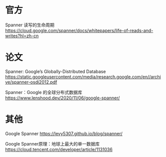 
# 官方

Spanner 读写的生命周期 https://cloud.google.com/spanner/docs/whitepapers/life-of-reads-and-writes?hl=zh-cn

# 论文

Spanner: Google’s Globally-Distributed Database https://static.googleusercontent.com/media/research.google.com/en//archive/spanner-osdi2012.pdf

Spanner：Google 的全球分布式数据库 https://www.lenshood.dev/2020/11/06/google-spanner/

# 其他

Google Spanner https://levy5307.github.io/blog/spanner/

Google Spanner原理：地球上最大的单一数据库 https://cloud.tencent.com/developer/article/1131036

